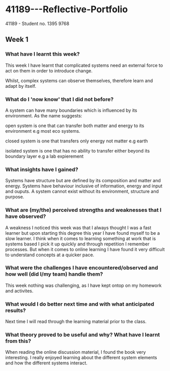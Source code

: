 # 41189---Reflective-Portfolio
41189 - Student no. 1395 9768

## Week 1

### What have I learnt this week?

This week I have learnt  that complicated systems need an external force to act on them in order to introduce change. 

Whilst, complex systems can observe themselves, therefore learn and adapt by itself. 

### What do I 'now know' that I did not before?

A system can have many boundaries which is influenced by its environment. As the name suggests:

open system is one that can transfer both matter and energy to its environment e.g most eco systems.

closed system is one that transfers only energy not matter e.g earth

isolated system is one that has no ability to transfer either beyond its boundary layer e.g a lab expierement 


### What insights have I gained?

Systems have structure but are defined by its composition and matter and energy.
Systems have behaviour inclusive of information, energy and input and ouputs.
A system cannot exist without its environment, structure and purpose.


### What are (my/the) perceived strengths and weaknesses that I have observed?
A weakness I noticed this week was that I always thought I was a fast learner but upon starting this degree this year I have found myself to be a slow learner. I think when it comes to learning something at work that is systems based I pick it up quickly and through repetition I remember processes. But when it comes to online learning I have found it very difficult to understand concepts at a quicker pace. 


### What were the challenges I have encountered/observed and how well (did I/my team) handle them?
This week nothing was challenging, as I have kept ontop on my homework and activites. 

### What would I do better next time and with what anticipated results?
Next time I will read through the learning material prior to the class. 

### What theory proved to be useful and why? What have I learnt from this?
When reading the online discussion material, I found the book very interesting. I really enjoyed learning about the different system elements and how the different systems interact. 
